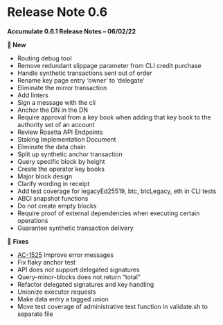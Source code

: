 # Release Note 0.6

**Accumulate 0.6.1 Release Notes – 06/02/22**

**🚀  New**&#x20;

* Routing debug tool
* Remove redundant slippage parameter from CLI credit purchase
* Handle synthetic transactions sent out of order
* Rename key page entry ‘owner’ to ‘delegate’
* Eliminate the mirror transaction
* Add linters
* Sign a message with the cli
* Anchor the DN in the DN
* Require approval from a key book when adding that key book to the authority set of an account
* Review Rosetta API Endpoints
* Staking Implementation Document
* Eliminate the data chain
* Split up synthetic anchor transaction
* Query specific block by height
* Create the operator key books
* Major block design
* Clarify wording in receipt
* Add test coverage for legacyEd25519, btc, btcLegacy, eth in CLI tests
* ABCI snapshot functions
* Do not create empty blocks
* Require proof of external dependencies when executing certain operations
* Guarantee synthetic transaction delivery

🔧  **Fixes**&#x20;

* [AC-1525](https://accumulate.atlassian.net/browse/AC-1525) Improve error messages
* Fix flaky anchor test
* API does not support delegated signatures
* Query-minor-blocks does not return “total”
* Refactor delegated signatures and key handling
* Unionize executor requests
* Make data entry a tagged union
* Move test coverage of administrative test function in validate.sh to separate file
